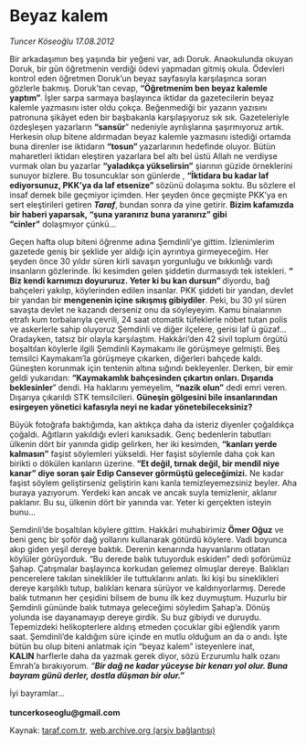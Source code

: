 # Beyaz kalem

*Tuncer Köseoğlu 17.08.2012*

<div class="yazi"><p>Bir arkadaşımın beş yaşında bir yeğeni var, adı Doruk. Anaokulunda okuyan Doruk, bir gün öğretmenin verdiği ödevi yapmadan gitmiş okula. Ödevleri kontrol eden öğretmen Doruk’un beyaz sayfasıyla karşılaşınca soran gözlerle bakmış. Doruk’tan cevap, <b>“Öğretmenim ben beyaz kalemle yaptım”</b>.<b> </b>İşler sarpa sarmaya başlayınca iktidar da gazetecilerin beyaz kalemle yazmasını ister oldu çokça. Beğenmediği bir yazarın yazısını patronuna şikâyet eden bir başbakanla karşılaşıyoruz sık sık. Gazeteleriyle özdeşleşen yazarların <b>“sansür</b>” nedeniyle ayrılışlarına şaşırmıyoruz artık. Herkesin olup bitene aldırmadan beyaz kalemle yazmasını istediği ortamda buna direnler ise iktidarın <b>“tosun” </b>yazarlarının hedefinde oluyor. Bütün maharetleri iktidarı eleştiren yazarlara bel altı bel üstü Allah ne verdiyse vurmak olan bu yazarlar <b>“yaladıkça yükselirsin”</b> şiarının güzide örneklerini sunuyor bizlere. Bu tosuncuklar son günlerde , <b>“İktidara bu kadar laf ediyorsunuz, PKK’ya da laf etsenize” </b>sözünü dolaşıma soktu. Bu sözlere el insaf demek bile geçmiyor içimden. Her şeyden önce geçmişte PKK’ya en sert eleştirileri getiren <b><i>Taraf</i></b>, bundan sonra da yine getirir. <b>Bizim kafamızda bir haberi yaparsak, “şuna yaranırız buna yaranırız” gibi “cinler”</b> dolaşmıyor çünkü...</p>
<p>Geçen hafta olup biteni öğrenme adına Şemdinli’ye gittim. İzlenimlerim gazetede geniş bir şeklide yer aldığı için ayrıntıya girmeyeceğim. Her şeyden önce 30 yıldır süren kirli savaşın yorgunluğu ve bıkkınlığı vardı insanların gözlerinde. İki kesimden gelen şiddetin durmasıydı tek istekleri. <b>“ Biz kendi karnımızı doyururuz. Yeter ki bu kan dursun” </b>diyordu, bağ bahçeleri yakılıp, köylerinden edilen insanlar. PKK şiddeti bir yandan, devlet bir yandan bir <b>mengenenin içine sıkışmış gibiydiler</b>. Peki, bu 30 yıl süren savaşta devlet ne kazandı derseniz onu da söyleyeyim. Kamu binalarının etrafı kum torbalarıyla çevrili, 24 saat otomatik tüfeklerle nöbet tutan polis ve askerlerle sahip oluyoruz Şemdinli ve diğer ilçelere, gerisi laf ü güzaf... Oradayken, tatsız bir olayla karşılaştım. Hakkâri’den 42 sivil toplum örgütü boşaltılan köylerle ilgili Şemdinli Kaymakamı ile görüşmeye gelmişti. Beş temsilci Kaymakam’la görüşmeye çıkarken, diğerleri bahçede kaldı. Güneşten korunmak için tentenin altına sığındı bekleyenler. Derken, bir emir geldi yukarıdan: <b>“Kaymakamlık bahçesinden çıkartın onları. Dışarıda beklesinler</b>”<b> </b>dendi. Ha haklarını yemeyelim, <b>“nazik olun”</b> dedi emri veren. Dışarıya çıkarıldı STK temsilcileri. <b>Güneşin gölgesini bile insanlarından esirgeyen yönetici kafasıyla neyi ne kadar yönetebileceksiniz?</b></p>
<p>Büyük fotoğrafa baktığımda, kan aktıkça daha da isteriz diyenler çoğaldıkça çoğaldı. Ağıtların yakıldığı evleri kanıksadık. Genç bedenlerin tabutları ülkenin dört bir yanında gidip gelirken, her iki kesimden, <b>“kanları yerde kalmasın”</b> faşist söylemleri yükseldi. Her faşist söylemle daha çok kan birikti o dökülen kanların üzerine. <b>“Et değil, tırnak değil, bir mendil niye kanar” diye soran şair Edip Cansever görmüştü geleceğimizi.</b> Ne kadar faşist söylem geliştirseniz geliştirin kanı kanla temizleyemezsiniz beyler. Aha buraya yazıyorum. Yerdeki kan ancak ve ancak suyla temizlenir, aklanır paklanır. Bu su, ülkenin dört bir yanında var. Yeter ki gerçekten isteyin bunu...</p>
<p>Şemdinli’de boşaltılan köylere gittim. Hakkâri muhabirimiz <b>Ömer Oğuz</b> ve beni genç bir şoför dağ yollarını kullanarak götürdü köylere. Vadi boyunca akıp giden yeşil dereye baktık. Derenin kenarında hayvanlarını otlatan köylüler görüyorduk. “Bu derede balık tutuyorduk eskiden” dedi şoförümüz Şahap. Çatışmalar başlayınca korkudan gelemez olmuşlar dereye. Balıkları pencerelere takılan sineklikler ile tuttuklarını anlatı. İki kişi bu sineklikleri dereye karşılıklı tutup, balıkları kenara sürüyor ve kaldırıyorlarmış. Derede balık tutmanın her çeşidini bilsem de bunu ilk kez duymuştum. Huzurlu bir Şemdinli gününde balık tutmaya geleceğimi söyledim Şahap’a. Dönüş yolunda ise dayanamayıp dereye girdik. Su buz gibiydi ve duruydu. Tepemizdeki helikopterlere aldırış etmeden çocuklar gibi eğlendik yarım saat. Şemdinli’de kaldığım süre içinde en mutlu olduğum an da o andı. İşte bütün bu olup biteni anlatmak için “beyaz kalem” isteyenlere inat, <b>KALIN</b> harflerle daha da yazmak gerek diyor, sözü Erzurumlu halk ozanı Emrah’a bırakıyorum. <i>“<b>Bir dağ ne kadar yüceyse bir kenarı yol olur. Buna bayram günü derler, dostla düşman bir olur.”</b></i> </p>
<p>İyi bayramlar...<br/><br/><b>tuncerkoseoglu@gmail.com</b></p>
</div>

Kaynak: [taraf.com.tr](http://www.taraf.com.tr:80/tuncer-koseoglu/makale-beyaz-kalem.htm), [web.archive.org (arşiv bağlantısı)](http://web.archive.org/web/20120819022811/http://www.taraf.com.tr:80/tuncer-koseoglu/makale-beyaz-kalem.htm)
